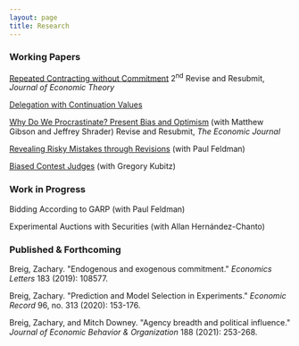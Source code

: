 ```yaml
---
layout: page
title: Research
---
```





### Working Papers

[Repeated Contracting without Commitment](https://zacharybreig.com/papers/RCwC.pdf)  2<sup>nd</sup> Revise and Resubmit, _Journal of Economic Theory_

[Delegation with Continuation Values](https://zacharybreig.com/papers/DCV.pdf)

[Why Do We Procrastinate? Present Bias and Optimism](https://zacharybreig.com/papers/present_bias_and_optimism.pdf) (with Matthew Gibson and Jeffrey Shrader) Revise and Resubmit, _The Economic Journal_

[Revealing Risky Mistakes through Revisions](https://zacharybreig.com/papers/RMR.pdf) (with Paul Feldman)

[Biased Contest Judges](https://zacharybreig.com/papers/BCJ.pdf) (with Gregory Kubitz)

### Work in Progress

Bidding According to GARP (with Paul Feldman)

Experimental Auctions with Securities (with Allan Hernández-Chanto)

### Published & Forthcoming

Breig, Zachary. "Endogenous and exogenous commitment." _Economics Letters_ 183 (2019): 108577.

Breig, Zachary. "Prediction and Model Selection in Experiments." _Economic Record_ 96, no. 313 (2020): 153-176.

Breig, Zachary, and Mitch Downey. "Agency breadth and political influence." _Journal of Economic Behavior & Organization_ 188 (2021): 253-268.
